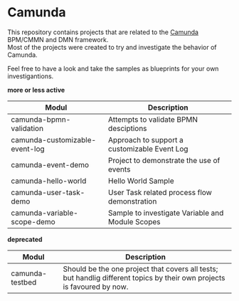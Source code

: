 # Camunda

This repository contains projects that are related to the [Camunda](https://camunda.org/) BPM/CMMN and DMN framework.  
Most of the projects were created to try and investigate the behavior of Camunda.

Feel free to have a look and take the samples as blueprints for your own investigantions.

**more or less active**

|Modul                           |Description                                      |
|--------------------------------|-------------------------------------------------|
|camunda-bpmn-validation         |Attempts to validate BPMN desciptions            |
|camunda-customizable-event-log  |Approach to support a customizable Event Log     |
|camunda-event-demo              |Project to demonstrate the use of events         |
|camunda-hello-world             |Hello World Sample                               |
|camunda-user-task-demo          |User Task related process flow demonstration     |
|camunda-variable-scope-demo     |Sample to investigate Variable and Module Scopes |

**deprecated**

|Modul                           |Description                                |
|--------------------------------|-------------------------------------------|
|camunda-testbed                 |Should be the one project that covers all tests; but handlig different topics by their own projects is favoured by now.|
